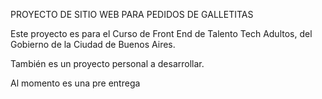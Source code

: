 PROYECTO DE SITIO WEB PARA PEDIDOS DE GALLETITAS

Este proyecto es para el Curso de Front End de Talento Tech Adultos, del Gobierno de la Ciudad de Buenos Aires.

También es un proyecto personal a desarrollar.

Al momento es una pre entrega
